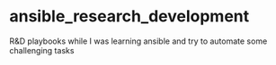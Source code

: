 # ansible_research_development
R&amp;D playbooks while I was learning ansible and try to automate some challenging tasks
